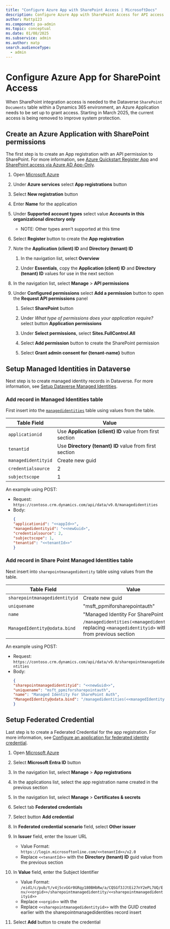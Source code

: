 ```yaml
---
title: "Configure Azure App with SharePoint Access | MicrosoftDocs"
description: Configure Azure App with SharePoint Access for API access to access the SharePoint integration table
author: Mattp123
ms.component: pa-admin
ms.topic: conceptual
ms.date: 01/08/2025
ms.subservice: admin
ms.author: matp
search.audienceType: 
  - admin
---
```

# Configure Azure App for SharePoint Access

When SharePoint integration access is needed to the Dataverse `SharePoint Documents` table within a Dynamics 365 environment, an Azure Application needs to be set up to grant access. Starting in March 2025, the current access is being removed to improve system protection.

## Create an Azure Application with SharePoint permissions

The first step is to create an App registration with an API permission to SharePoint. For more information, see [Azure Quickstart Register App](/entra/identity-platform/quickstart-register-app?tabs=certificate) and [SharePoint access via Azure AD App-Only](/sharepoint/dev/solution-guidance/security-apponly-azuread).

1. Open [Microsoft Azure](https://portal.azure.com/#home)

1. Under **Azure services** select **App registrations** button

1. Select **New registration** button

1. Enter **Name** for the application

1. Under **Supported account types** select value **Accounts in this organizational directory only**
   - NOTE: Other types aren't supported at this time

1. Select **Register** button to create the **App registration**

1. Note the **Application (client) ID** and **Directory (tenant) ID**

   1. In the navigation list, select **Overview**

   1. Under **Essentials**, copy the **Application (client) ID** and **Directory (tenant) ID** values for use in the next section

1. In the navigation list, select **Manage** > **API permissions**

1. Under **Configured permissions** select **Add a permission** button to open the **Request API permissions** panel

   1. Select **SharePoint** button

   1. Under *What type of permissions does your application require?* select button **Application permissions**

   1. Under **Select permissions**, select **Sites.FullControl.All**

   1. Select **Add permission** button to create the SharePoint permission

   1. Select **Grant admin consent for {tenant-name}** button

## Setup Managed Identities in Dataverse

Next step is to create managed identity records in Dataverse. For more information, see [Setup Dataverse Managed Identities](/power-platform/admin/set-up-managed-identity).

### Add record in **Managed Identities** table

First insert into the [`managedidentities`](/power-apps/developer/data-platform/reference/entities/managedidentity) table using values from the table.

| Table Field | Value |
| --- | --- |
| `applicationid` | Use **Application (client) ID** value from first section |
| `tenantid` | Use **Directory (tenant) ID** value from first section |
| `managedidentityid` | Create new guid |
| `credentialsource` | 2 |
| `subjectscope` | 1 |

An example using POST: 
- Request: `https://contoso.crm.dynamics.com/api/data/v9.0/managedidentities`
- Body: 
  ```json
  {
  "applicationid": "<<appId>>",
  "managedidentityid": "<<newGuid>",
  "credentialsource": 2,
  "subjectscope": 1,
  "tenantid": "<<tenantId>>"
  }
  ```

### Add record in **Share Point Managed Identities** table

Next insert into `sharepointmanagedidentity` table using values from the table.

| Table Field | Value |
| --- | --- |
| `sharepointmanagedidentityid` | Create new guid |
| `uniquename` | "msft_ppmiforsharepointauth" |
| `name` | "Managed Identity For SharePoint Auth" |
| `ManagedIdentity@odata.bind` | `/managedidentities(<managedidentityid>)` replacing `<managedidentityid>` with value from previous section  |

An example using POST: 
- Request: `https://contoso.crm.dynamics.com/api/data/v9.0/sharepointmanagedidentities`
- Body:
  ```json
  {
  "sharepointmanagedidentityid": "<<newGuid>>",
  "uniquename": "msft_ppmiforsharepointauth",
  "name": "Managed Identity For SharePoint Auth",
  "ManagedIdentity@odata.bind": "/managedidentities(<<managedIdentityId>>)"
  }
  ```

## Setup Federated Credential

Last step is to create a Federated Credential for the app registration. For more information, see [Configure an application for federated identity credential](/entra/workload-id/workload-identity-federation-config-app-trust-managed-identity?tabs=microsoft-entra-admin-center).

1. Open [Microsoft Azure](https://portal.azure.com/#home)

1. Select **Microsoft Entra ID** button

1. In the navigation list, select **Manage** > **App registrations**

1. In the applications list, select the app registration name created in the previous section

1. In the navigation list, select **Manage** > **Certificates & secrets**

1. Select tab **Federated credentials**

1. Select button **Add credential**

1. In **Federated credential scenario** field, select **Other issuer**

1. In **Issuer** field, enter the Issuer URL

   - Value Format: `https://login.microsoftonline.com/<<tenantId>>/v2.0`
   - Replace `<<tenantId>>` with the **Directory (tenant) ID** guid value from the previous section

1. In **Value** field, enter the Subject Identifier 

    - Value Format: `/eid1/c/pub/t/v4j5cvGGr0GRqy180BHbRw/a/CQSGf3JJtEi27nY2ePL7UQ/Env/<<orgid>>/sharepointmanagedidentity/<<sharepointmanagedidentityid>>`
    - Replace `<<orgid>>` with the
    - Replace `<<sharepointmanagedidentityid>>` with the GUID created earlier with the sharepointmanagedidentities record insert
   
1. Select **Add** button to create the credential



